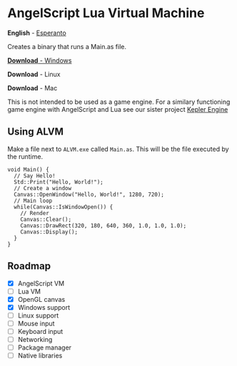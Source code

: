 # AngelScript Lua Virtual Machine

**English** - [Esperanto](README_EO.md)

Creates a binary that runs a Main.as file.

[**Download** - Windows](https://github.com/BrandonDyer64/ALVM/releases/download/0.2.2/ALVM.exe)

**Download** - Linux

**Download** - Mac

This is not intended to be used as a game engine. For a similary functioning game engine with AngelScript and Lua see our sister project [Kepler Engine](https://keplerengine.com)

## Using ALVM

Make a file next to `ALVM.exe` called `Main.as`. This will be the file executed by the runtime.

```angelscript
void Main() {
  // Say Hello!
  Std::Print("Hello, World!");
  // Create a window
  Canvas::OpenWindow("Hello, World!", 1280, 720);
  // Main loop
  while(Canvas::IsWindowOpen()) {
    // Render
    Canvas::Clear();
    Canvas::DrawRect(320, 180, 640, 360, 1.0, 1.0, 1.0);
    Canvas::Display();
  }
}
```

## Roadmap

- [X] AngelScript VM
- [ ] Lua VM
- [X] OpenGL canvas
- [X] Windows support
- [ ] Linux support
- [ ] Mouse input
- [ ] Keyboard input
- [ ] Networking
- [ ] Package manager
- [ ] Native libraries
